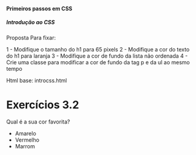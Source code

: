 #### Primeiros passos em CSS

##### Introdução ao CSS
Proposta Para fixar:

1 - Modifique o tamanho do h1 para 65 pixels
2 - Modifique a cor do texto do h1 para laranja
3 - Modifique a cor de fundo da lista não ordenada
4 - Crie uma classe para modificar a cor de fundo da tag p e da ul ao mesmo tempo

Html base: introcss.html


<!DOCTYPE html>
<html lang="pt-br">
  <head>
    <meta charset="UTF-8">
    <title>HTML</title>
    <style></style>
  </head>
  <body>
    <h1>Exercícios 3.2</h1>
    <p>Qual é a sua cor favorita?</p>
    <ul>
      <li>Amarelo</li>
      <li>Vermelho</li>
      <li>Marrom</li>
    </ul>
  </body>
</html>
